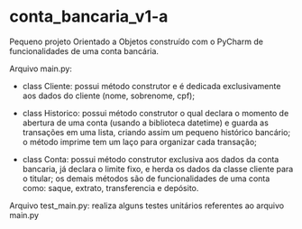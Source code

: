 # conta_bancaria_v1-a

Pequeno projeto Orientado a Objetos construído com o PyCharm de funcionalidades de uma conta bancária. 

Arquivo main.py:
- class Cliente: possui método construtor e é dedicada exclusivamente aos dados do cliente (nome, sobrenome, cpf);

- class Historico: possui método construtor o qual declara o momento de abertura de uma conta (usando a biblioteca datetime) e guarda as 
transações em uma lista, criando assim um pequeno histórico bancário; o método imprime tem um laço para organizar cada transação;

- class Conta: possui método construtor exclusiva aos dados da conta bancaria, já declara o limite fixo, e herda os dados da classe cliente
para o titular; os demais métodos são de funcionalidades de uma conta como: saque, extrato, transferencia e depósito. 

Arquivo test_main.py:
realiza alguns testes unitários referentes ao arquivo main.py 


